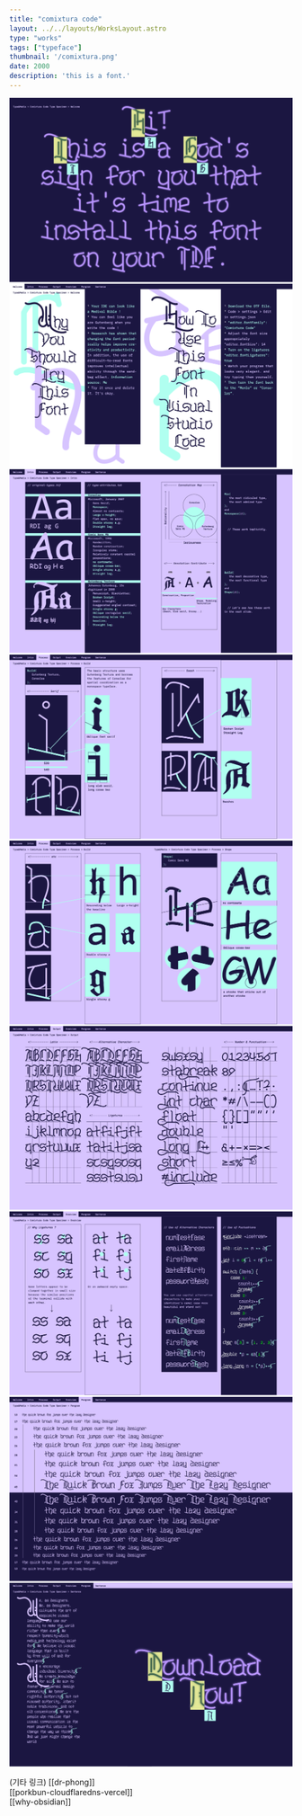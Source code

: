```yaml
---
title: "comixtura code"
layout: ../../layouts/WorksLayout.astro
type: "works"
tags: ["typeface"]
thumbnail: '/comixtura.png'
date: 2000
description: 'this is a font.'
---
```


![comixtura-code](../../assets/comixtura-code.png)
![comixtura-code_1](../../assets/comixtura-code_1.png)
![comixtura-code_2](../../assets/comixtura-code_2.png)
![comixtura-code_3](../../assets/comixtura-code_3.png)
![comixtura-code_4](../../assets/comixtura-code_4.png)
![comixtura-code_5](../../assets/comixtura-code_5.png)
![comixtura-code_6](../../assets/comixtura-code_6.png)
![comixtura-code_7](../../assets/comixtura-code_7.png)
![comixtura-code_8](../../assets/comixtura-code_8.png)


(기타 링크)
[[dr-phong]]  
[[porkbun-cloudflaredns-vercel]]  
[[why-obsidian]]